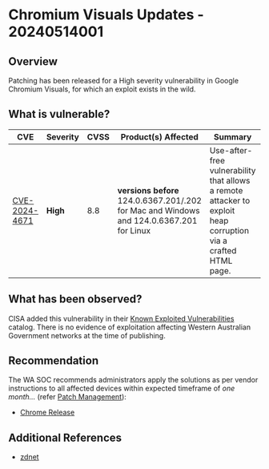 # Chromium Visuals Updates - 20240514001

## Overview

Patching has been released for a High severity vulnerability in Google Chromium Visuals, for which an exploit exists in the wild.

## What is vulnerable?

| CVE                                                             | Severity | CVSS | Product(s) Affected                                                                      | Summary                                                                                                        | Exploited | Dated        |
| --------------------------------------------------------------- | -------- | ---- | ---------------------------------------------------------------------------------------- | -------------------------------------------------------------------------------------------------------------- | --------- | ------------ |
| [CVE-2024-4671](https://nvd.nist.gov/vuln/detail/CVE-2024-4671) | **High** | 8.8  | **versions before** 124.0.6367.201/.202 for Mac and Windows and 124.0.6367.201 for Linux | Use-after-free vulnerability that allows a remote attacker to exploit heap corruption via a crafted HTML page. | Yes       | 15 May, 2024 |

## What has been observed?

CISA added this vulnerability in their [Known Exploited Vulnerabilities](https://www.cisa.gov/known-exploited-vulnerabilities-catalog) catalog. There is no evidence of exploitation affecting Western Australian Government networks at the time of publishing.

## Recommendation

The WA SOC recommends administrators apply the solutions as per vendor instructions to all affected devices within expected timeframe of *one month...* (refer [Patch Management](../guidelines/patch-management.md)):

- [Chrome Release](https://chromereleases.googleblog.com/2024/05/stable-channel-update-for-desktop_9.html)

## Additional References

- [zdnet](https://www.zdnet.com/article/update-your-chrome-browser-asap-google-has-confirmed-a-zero-day-exploited-in-the-wild/)
